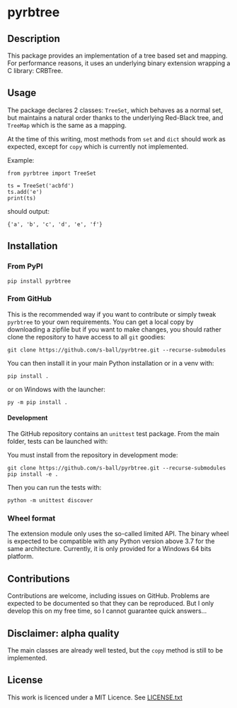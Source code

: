 # pyrbtree

## Description

This package provides an implementation of a tree
based set and mapping. For performance reasons, it
uses an underlying binary extension wrapping a C
library: CRBTree.

## Usage

The package declares 2 classes: `TreeSet`, which behaves
as a normal set, but maintains a natural order thanks to
the underlying Red-Black tree, and `TreeMap` which is the
same as a mapping.

At the time of this writing, most methods from `set` and
`dict` should work as expected, except for `copy` which 
is currently not implemented.

Example:

```
from pyrbtree import TreeSet

ts = TreeSet('acbfd')
ts.add('e')
print(ts)
```

should output:

    {'a', 'b', 'c', 'd', 'e', 'f'}

## Installation

### From PyPI

    pip install pyrbtree

### From GitHub

This is the recommended way if you want to contribute or simply tweak
`pyrbtree` to your own requirements. You can get a local copy by
downloading a zipfile but if you want to make changes, you should
 rather clone the repository to have access to all `git` goodies:

    git clone https://github.com/s-ball/pyrbtree.git --recurse-submodules

You can then install it in your main Python installation or in a venv with:

    pip install .

or on Windows with the launcher:

    py -m pip install .

#### Development

The GitHub repository contains an `unittest` test package. From the
main folder, tests can be launched with:

You must install from the repository in development mode:

    git clone https://github.com/s-ball/pyrbtree.git --recurse-submodules
    pip install -e .

Then you can run the tests with:

    python -m unittest discover

### Wheel format

The extension module only uses the so-called limited API. The binary wheel is expected to
be compatible with any Python version above 3.7 for the same architecture. Currently, it
is only provided for a Windows 64 bits platform.
## Contributions

Contributions are welcome, including issues on GitHub.
Problems are expected to be documented so that they can be reproduced. But
I only develop this on my free time, so I cannot guarantee quick answers...

## Disclaimer: alpha quality

The main classes are already well tested, but the `copy` method is
still to be implemented.

## License

This work is licenced under a MIT Licence. See [LICENSE.txt](https://github.com/s-ball/pyrbtree/blob/master/LICENSE.txt)
